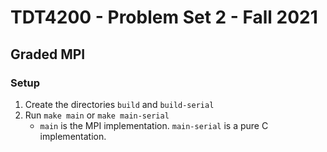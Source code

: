 # TDT4200 - Problem Set 2 - Fall 2021
## Graded MPI

### Setup
1. Create the directories `build` and `build-serial`
2. Run `make main` or `make main-serial`
    - `main` is the MPI implementation. `main-serial` is a pure C implementation.
